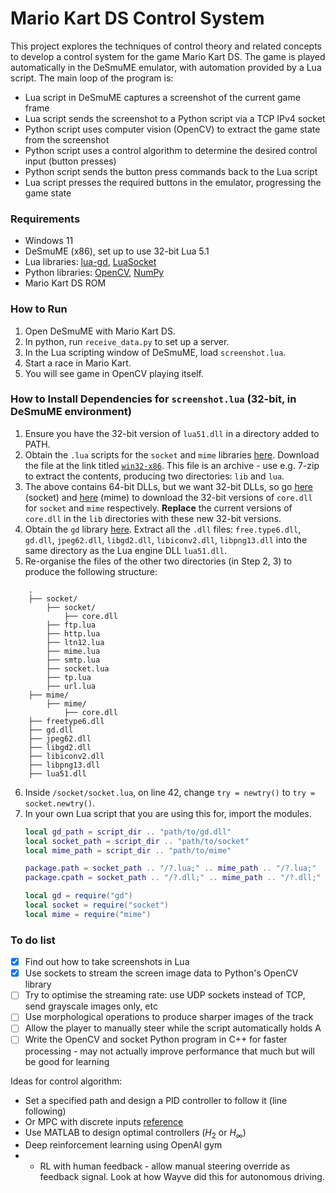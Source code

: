 # Mario Kart DS Control System

This project explores the techniques of control theory and related concepts to develop a control system for the game Mario Kart DS. The game is played automatically in the DeSmuME emulator, with automation provided by a Lua script. The main loop of the program is:

- Lua script in DeSmuME captures a screenshot of the current game frame
- Lua script sends the screenshot to a Python script via a TCP IPv4 socket
- Python script uses computer vision (OpenCV) to extract the game state from the screenshot
- Python script uses a control algorithm to determine the desired control input (button presses)
- Python script sends the button press commands back to the Lua script
- Lua script presses the required buttons in the emulator, progressing the game state

### Requirements

- Windows 11
- DeSmuME (x86), set up to use 32-bit Lua 5.1
- Lua libraries: [lua-gd](https://github.com/ittner/lua-gd), [LuaSocket](https://github.com/lunarmodules/luasocket)
- Python libraries: [OpenCV](https://pypi.org/project/opencv-python/), [NumPy](https://numpy.org/)
- Mario Kart DS ROM

### How to Run

1. Open DeSmuME with Mario Kart DS.
2. In python, run `receive_data.py` to set up a server.
3. In the Lua scripting window of DeSmuME, load `screenshot.lua`.
4. Start a race in Mario Kart.
5. You will see game in OpenCV playing itself.

### How to Install Dependencies for `screenshot.lua` (32-bit, in DeSmuME environment)

1. Ensure you have the 32-bit version of `lua51.dll` in a directory added to PATH.
2. Obtain the `.lua` scripts for the `socket` and `mime` libraries [here](https://luarocks.org/modules/luasocket/luasocket/2.0.2-1). Download the file at the link titled [`win32-x86`](https://luarocks.org/manifests/luasocket/luasocket-2.0.2-1.win32-x86.rock). This file is an archive - use e.g. 7-zip to extract the contents, producing two directories: `lib` and `lua`.
3. The above contains 64-bit DLLs, but we want 32-bit DLLs, so go [here](https://github.com/pkulchenko/ZeroBraneStudio/blob/master/bin/clibs/socket/core.dll) (socket) and [here](https://github.com/pkulchenko/ZeroBraneStudio/blob/master/bin/clibs/mime/core.dll) (mime) to download the 32-bit versions of `core.dll` for `socket` and `mime` respectively. **Replace** the current versions of `core.dll` in the `lib` directories with these new 32-bit versions.
4. Obtain the `gd` library [here](https://downloads.onworks.net/softwaredownload.php?link=https%3A%2F%2Fdownloads.onworks.net%2Fdownloadapp%2FSOFTWARE%2Flua-gd-2.0.33r2-win32.zip%3Fservice%3Dservice01&filename=lua-gd-2.0.33r2-win32.zip). Extract all the `.dll` files: `free.type6.dll`, `gd.dll`, `jpeg62.dll`, `libgd2.dll`, `libiconv2.dll`, `libpng13.dll` into the same directory as the Lua engine DLL `lua51.dll`.
5. Re-organise the files of the other two directories (in Step 2, 3) to produce the following structure:
```
    .
    ├── socket/
        ├── socket/
            ├── core.dll
        ├── ftp.lua
        ├── http.lua
        ├── ltn12.lua
        ├── mime.lua
        ├── smtp.lua
        ├── socket.lua
        ├── tp.lua
        ├── url.lua
    ├── mime/
        ├── mime/
            ├── core.dll
    ├── freetype6.dll
    ├── gd.dll
    ├── jpeg62.dll
    ├── libgd2.dll
    ├── libiconv2.dll
    ├── libpng13.dll
    ├── lua51.dll
```
6. Inside `/socket/socket.lua`, on line 42, change `try = newtry()` to `try = socket.newtry()`.
7. In your own Lua script that you are using this for, import the modules.
    ```lua
    local gd_path = script_dir .. "path/to/gd.dll"
    local socket_path = script_dir .. "path/to/socket"
    local mime_path = script_dir .. "path/to/mime"

    package.path = socket_path .. "/?.lua;" .. mime_path .. "/?.lua;"
    package.cpath = socket_path .. "/?.dll;" .. mime_path .. "/?.dll;" .. gd_path

    local gd = require("gd")
    local socket = require("socket")
    local mime = require("mime")
    ```

### To do list

- [x] Find out how to take screenshots in Lua
- [x] Use sockets to stream the screen image data to Python's OpenCV library
- [ ] Try to optimise the streaming rate: use UDP sockets instead of TCP, send grayscale images only, etc
- [ ] Use morphological operations to produce sharper images of the track
- [ ] Allow the player to manually steer while the script automatically holds A
- [ ] Write the OpenCV and socket Python program in C++ for faster processing - may not actually improve performance that much but will be good for learning

Ideas for control algorithm:
- Set a specified path and design a PID controller to follow it (line following)
- Or MPC with discrete inputs [reference](https://ieeexplore.ieee.org/document/1346886)
- Use MATLAB to design optimal controllers ($H_2$ or $H_{\infty}$)
- Deep reinforcement learning using OpenAI gym
- - RL with human feedback - allow manual steering override as feedback signal. Look at how Wayve did this for autonomous driving.
